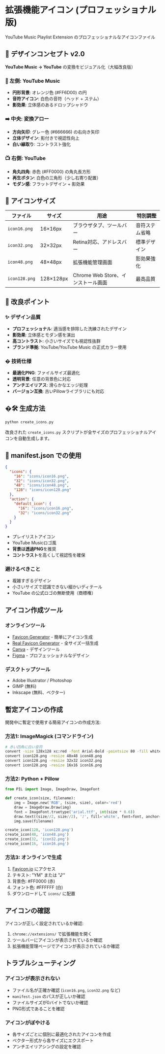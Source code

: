 # 拡張機能アイコン (プロフェッショナル版)

YouTube Music Playlist Extension のプロフェッショナルなアイコンファイル

## 🎨 デザインコンセプト v2.0

**YouTube Music → YouTube** の変換をビジュアル化（大幅改良版）

### 🎵 左側: YouTube Music
- **円形背景**: オレンジ色 (#FF6D00) の円
- **音符アイコン**: 白色の音符（ヘッド + ステム）
- **影効果**: 立体感のあるドロップシャドウ

### ➡️ 中央: 変換アロー
- **方向矢印**: グレー色 (#666666) の右向き矢印
- **立体デザイン**: 影付きで視認性向上
- **白い縁取り**: コントラスト強化

### 📺 右側: YouTube
- **角丸四角**: 赤色 (#FF0000) の角丸長方形
- **再生ボタン**: 白色の三角形（少し右寄り配置）
- **モダン感**: フラットデザイン + 影効果

## 📏 アイコンサイズ

| ファイル | サイズ | 用途 | 特別調整 |
|----------|---------|------|----------|
| `icon16.png` | 16×16px | ブラウザタブ、ツールバー | 音符ステム省略 |
| `icon32.png` | 32×32px | Retina対応、アドレスバー | 標準デザイン |
| `icon48.png` | 48×48px | 拡張機能管理画面 | 影効果強化 |
| `icon128.png` | 128×128px | Chrome Web Store、インストール画面 | 最高品質 |

## 🚀 改良ポイント

### ✨ デザイン品質
- **プロフェッショナル**: 適当感を排除した洗練されたデザイン
- **影効果**: 立体感とモダン感を演出
- **高コントラスト**: 小さいサイズでも視認性抜群
- **ブランド準拠**: YouTube/YouTube Music の正式カラー使用

### � 技術仕様
- **最適化PNG**: ファイルサイズ最適化
- **透明背景**: 任意の背景色に対応
- **アンチエイリアス**: 滑らかなエッジ処理
- **バージョン互換**: 古いPillowライブラリにも対応

## �🛠️ 生成方法

```bash
python create_icons.py
```

改良された `create_icons.py` スクリプトが全サイズのプロフェッショナルアイコンを自動生成します。

## 🎯 manifest.json での使用

```json
{
  "icons": {
    "16": "icons/icon16.png",
    "32": "icons/icon32.png", 
    "48": "icons/icon48.png",
    "128": "icons/icon128.png"
  },
  "action": {
    "default_icon": {
      "16": "icons/icon16.png",
      "32": "icons/icon32.png"
    }
  }
}
```
  - プレイリストアイコン
  - YouTube Musicロゴ風
- **背景は透過PNG**を推奨
- **コントラスト**を高くして視認性を確保

### 避けるべきこと
- 複雑すぎるデザイン
- 小さいサイズで認識できない細かいディテール
- YouTube の公式ロゴの無断使用（商標権）

## アイコン作成ツール

### オンラインツール
- [Favicon Generator](https://www.favicon-generator.org/) - 簡単にアイコン生成
- [Real Favicon Generator](https://realfavicongenerator.net/) - 全サイズ一括生成
- [Canva](https://www.canva.com/) - デザインツール
- [Figma](https://www.figma.com/) - プロフェッショナルなデザイン

### デスクトップツール
- Adobe Illustrator / Photoshop
- GIMP (無料)
- Inkscape (無料、ベクター)

## 暫定アイコンの作成

開発中に暫定で使用する簡易アイコンの作成方法:

### 方法1: ImageMagick (コマンドライン)

```bash
# 赤い四角に白い音符
convert -size 128x128 xc:red -font Arial-Bold -pointsize 80 -fill white -gravity center -annotate +0+0 "♪" icon128.png
convert icon128.png -resize 48x48 icon48.png
convert icon128.png -resize 32x32 icon32.png
convert icon128.png -resize 16x16 icon16.png
```

### 方法2: Python + Pillow

```python
from PIL import Image, ImageDraw, ImageFont

def create_icon(size, filename):
    img = Image.new('RGB', (size, size), color='red')
    draw = ImageDraw.Draw(img)
    font = ImageFont.truetype('arial.ttf', int(size * 0.6))
    draw.text((size//2, size//2), '♪', fill='white', font=font, anchor='mm')
    img.save(filename)

create_icon(128, 'icon128.png')
create_icon(48, 'icon48.png')
create_icon(32, 'icon32.png')
create_icon(16, 'icon16.png')
```

### 方法3: オンラインで生成

1. [Favicon.io](https://favicon.io/favicon-generator/) にアクセス
2. テキスト: "YM" または "♪"
3. 背景色: #FF0000 (赤)
4. フォント色: #FFFFFF (白)
5. ダウンロードして `icons/` に配置

## アイコンの確認

アイコンが正しく設定されているか確認:

1. `chrome://extensions/` で拡張機能を開く
2. ツールバーにアイコンが表示されているか確認
3. 拡張機能管理ページでアイコンが表示されているか確認

## トラブルシューティング

### アイコンが表示されない
- ファイル名が正確か確認 (`icon16.png`, `icon32.png` など)
- `manifest.json` のパスが正しいか確認
- ファイルサイズが0バイトでないか確認
- PNG形式であることを確認

### アイコンがぼやける
- 各サイズごとに個別に最適化されたアイコンを作成
- ベクター形式から各サイズにエクスポート
- アンチエイリアシングの設定を確認

